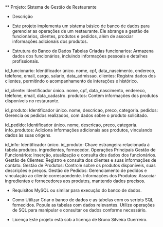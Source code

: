 ** Projeto: Sistema de Gestão de Restaurante


* Descrição
- Este projeto implementa um sistema básico de banco de dados para gerenciar as operações de um restaurante. Ele abrange a gestão de funcionários, clientes, produtos e pedidos, além de associar informações adicionais dos produtos.

* Estrutura do Banco de Dados
Tabelas Criadas
funcionarios: Armazena dados dos funcionários, incluindo informações pessoais e detalhes profissionais.

id_funcionario: Identificador único.
nome, cpf, data_nascimento, endereco, telefone, email, cargo, salario, data_admissao.
clientes: Registra dados dos clientes, permitindo o acompanhamento de interações e histórico.

id_cliente: Identificador único.
nome, cpf, data_nascimento, endereco, telefone, email, data_cadastro.
produtos: Contém informações dos produtos disponíveis no restaurante.

id_produto: Identificador único.
nome, descricao, preco, categoria.
pedidos: Gerencia os pedidos realizados, com dados sobre o produto solicitado.

id_pedido: Identificador único.
nome, descricao, preco, categoria.
info_produtos: Adiciona informações adicionais aos produtos, vinculando dados às suas origens.

id_info: Identificador único.
id_produto: Chave estrangeira relacionada à tabela produtos.
ingredientes, fornecedor.
Operações Principais
Gestão de Funcionários: Inserção, atualização e consulta dos dados dos funcionários.
Gestão de Clientes: Registro e consulta dos clientes e suas informações de contato.
Gestão de Produtos: Controle sobre os produtos disponíveis, suas descrições e preços.
Gestão de Pedidos: Gerenciamento de pedidos e vinculação ao cliente correspondente.
Informações dos Produtos: Associar ingredientes e fornecedores aos produtos, mantendo dados precisos.

* Requisitos
MySQL ou similar para execução do banco de dados.

* Como Utilizar
Criar o banco de dados e as tabelas com os scripts SQL fornecidos.
Popule as tabelas com dados relevantes.
Utilize operações de SQL para manipular e consultar os dados conforme necessário.

* Licença
Este projeto está sob a licença de Bruno Silveira Guerreiro.


